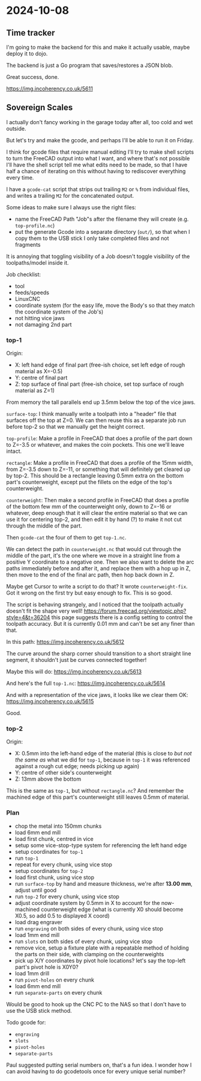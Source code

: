 # 2024-10-08

## Time tracker

I'm going to make the backend for this and make it actually usable, maybe deploy it to dojo.

The backend is just a Go program that saves/restores a JSON blob.

Great success, done.

https://img.incoherency.co.uk/5611

## Sovereign Scales

I actually don't fancy working in the garage today after all, too cold and wet outside.

But let's try and make the gcode, and perhaps I'll be able to run it on Friday.

I think for gcode files that require manual editing I'll try to make shell scripts to turn the FreeCAD output
into what I want, and where that's not possible I'll have the shell script tell me what edits need to be made, so that
I have half a chance of iterating on this without having to rediscover everything every time.

I have a `gcode-cat` script that strips out trailing `M2` or `%` from individual files, and writes a trailing `M2` for
the concatenated output.

Some ideas to make sure I always use the right files:

 * name the FreeCAD Path "Job"s after the filename they will create (e.g. `top-profile.nc`)
 * put the generate Gcode into a separate directory (`out/`), so that when I copy them to the USB stick I only take completed files and not fragments

It is annoying that toggling visibility of a Job doesn't toggle visibility of the toolpaths/model inside it.

Job checklist:

 * tool
 * feeds/speeds
 * LinuxCNC
 * coordinate system (for the easy life, move the Body's so that they match the coordinate system of the Job's)
 * not hitting vice jaws
 * not damaging 2nd part

### top-1

Origin:

 * X: left hand edge of final part (free-ish choice, set left edge of rough material as X=-0.5)
 * Y: centre of final part
 * Z: top surface of final part (free-ish choice, set top surface of rough material as Z=1)

From memory the tall parallels end up 3.5mm below the top of the vice jaws.

`surface-top`: I think manually write a toolpath into a "header" file that surfaces off the top at Z=0. We can then reuse
this as a separate job run before top-2 so that we manually get the height correct.

`top-profile`: Make a profile in FreeCAD that does a profile of the part down to Z=-3.5 or whatever, and makes
the coin pockets. This one we'll leave intact.

`rectangle`: Make a profile in FreeCAD that does a profile of the 15mm width, from Z=-3.5 down to Z=-11, or something that will definitely
get cleared up by top-2. This should be a rectangle leaving 0.5mm extra on the bottom part's counterweight, except put the fillets on the edge of the top's counterweight.

`counterweight`: Then make a second profile in FreeCAD that does a profile of the bottom few mm of the counterweight only, down to Z=-16 or whatever,
deep enough that it will clear the entire material so that we can use it for centering top-2,
and then edit it by hand (?) to make it not cut through the middle of the part.

Then `gcode-cat` the four of them to get `top-1.nc`.

We can detect the path in `counterweight.nc` that would cut through the middle of the part, it's the one where
we move in a straight line from a positive Y coordinate to a negative one. Then we also want to delete the arc paths immediately
before and after it, and replace them with a hop up in Z, then move to the end of the final arc path, then hop
back down in Z.

Maybe get Cursor to write a script to do that? It wrote `counterweight-fix`. Got it wrong on the first try but easy
enough to fix. This is so good.

The script is behaving strangely, and I noticed that the toolpath actually doesn't fit the shape very well!
https://forum.freecad.org/viewtopic.php?style=4&t=36204 this page suggests there is a config setting to control the
toolpath accuracy. But it is currently 0.01 mm and can't be set any finer than that.

In this path: https://img.incoherency.co.uk/5612

The curve around the sharp corner should transition to a short straight line segment, it shouldn't just
be curves connected together!

Maybe this will do: https://img.incoherency.co.uk/5613

And here's the full `top-1.nc`: https://img.incoherency.co.uk/5614

And with a representation of the vice jaws, it looks like we clear them OK: https://img.incoherency.co.uk/5615

Good.

### top-2

Origin:

 * X: 0.5mm into the left-hand edge of the material (this is close to *but not the same as* what we did for `top-1`, because in `top-1` it was referenced against a rough cut edge; needs picking up again)
 * Y: centre of other side's counterweight
 * Z: 13mm above the bottom

This is the same as `top-1`, but without `rectangle.nc`? And remember the machined edge of this part's counterweight still leaves 0.5mm of material.

### Plan

 * chop the metal into 150mm chunks
 * load 6mm end mill
 * load first chunk, centred in vice
 * setup some vice-stop-type system for referencing the left hand edge
 * setup coordinates for `top-1`
 * run `top-1`
 * repeat for every chunk, using vice stop
 * setup coordinates for `top-2`
 * load first chunk, using vice stop
 * run `surface-top` by hand and measure thickness, we're after **13.00 mm**, adjust until good
 * run `top-2` for every chunk, using vice stop
 * adjust coordinate system by 0.5mm in X to account for the now-machined counterweight edge (what is currently X0 should become X0.5, so add 0.5 to displayed X coord)
 * load drag engraver
 * run `engraving` on both sides of every chunk, using vice stop
 * load 1mm end mill
 * run `slots` on both sides of every chunk, using vice stop
 * remove vice, setup a fixture plate with a repeatable method of holding the parts on their side, with clamping on the counterweights
 * pick up X/Y coordinates by pivot hole locations? let's say the top-left part's pivot hole is X0Y0?
 * load 1mm drill
 * run `pivot-holes` on every chunk
 * load 6mm end mill
 * run `separate-parts` on every chunk

Would be good to hook up the CNC PC to the NAS so that I don't have to use the USB stick method.

Todo gcode for:

 * `engraving`
 * `slots`
 * `pivot-holes`
 * `separate-parts`

Paul suggested putting serial numbers on, that's a fun idea. I wonder how I can avoid having to do gcodetools once for
every unique serial number?
